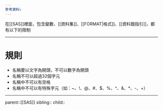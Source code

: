 ```yaml
---
參考資料:
---
```

在[[SAS]]裡面，包含變數、[[資料集]]、[[FORMAT|格式]]、[[資料館指引]]，都有以下的限制
- - -
# 規則
- 名稱要以文字為開頭，不可以數字為開頭
- 名稱不可以超過32個字元
- 名稱中不可以有空格
- 名稱中不可以有特殊字元（如：~、!、@、#、$、%、^、&、\*、-、+）
- - -
parent::[[SAS]]
sibling::
child::